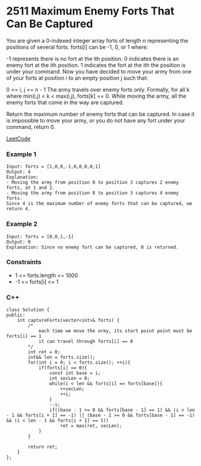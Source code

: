 # 2511 Maximum Enemy Forts That Can Be Captured

You are given a 0-indexed integer array forts of length n representing the positions of several forts. forts[i] can be -1, 0, or 1 where:

-1 represents there is no fort at the ith position.
0 indicates there is an enemy fort at the ith position.
1 indicates the fort at the ith the position is under your command.
Now you have decided to move your army from one of your forts at position i to an empty position j such that:

0 <= i, j <= n - 1
The army travels over enemy forts only. Formally, for all k where min(i,j) < k < max(i,j), forts[k] == 0.
While moving the army, all the enemy forts that come in the way are captured.

Return the maximum number of enemy forts that can be captured. In case it is impossible to move your army, or you do not have any fort under your command, return 0.

[LeetCode](https://leetcode.cn/problems/maximum-enemy-forts-that-can-be-captured/)

### Example 1

```
Input: forts = [1,0,0,-1,0,0,0,0,1]
Output: 4
Explanation:
- Moving the army from position 0 to position 3 captures 2 enemy forts, at 1 and 2.
- Moving the army from position 8 to position 3 captures 4 enemy forts.
Since 4 is the maximum number of enemy forts that can be captured, we return 4.
```

### Example 2

```
Input: forts = [0,0,1,-1]
Output: 0
Explanation: Since no enemy fort can be captured, 0 is returned.
```

### Constraints

* 1 <= forts.length <= 1000
* -1 <= forts[i] <= 1


### C++ 

```
class Solution {
public:
    int captureForts(vector<int>& forts) {
        /*
            each time we move the army, its start point point must be forts[i] == 1
            it can travel through forts[i] == 0
        */
        int ret = 0;
        int&& len = forts.size();
        for(int i = 0; i < forts.size(); ++i){
            if(forts[i] == 0){
                const int base = i;
                int secLen = 0;
                while(i < len && forts[i] == forts[base]){
                    ++secLen;
                    ++i;
                }
                --i;
                if((base - 1 >= 0 && forts[base - 1] == 1) && (i < len - 1 && forts[i + 1] == -1) || (base - 1 >= 0 && forts[base - 1] == -1) && (i < len - 1 && forts[i + 1] == 1))
                    ret = max(ret, secLen);
            }
        }
        
        return ret;
    }
};
```